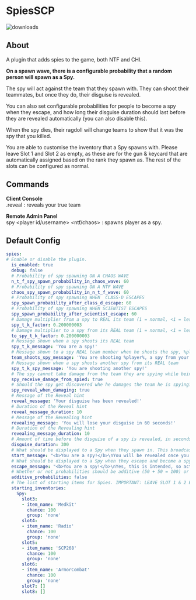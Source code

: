 # SpiesSCP

![downloads](https://img.shields.io/github/downloads/SrSisco/SpiesSCP/total?style=for-the-badge)

## About

A plugin that adds spies to the game, both NTF and CHI.

**On a spawn wave, there is a configurable probability that a random person will spawn as a Spy.** 

The spy will act against the team that they spawn with. They can shoot their teammates, but once they do, their disguise is revealed.  

You can also set configurable probabilities for people to become a spy when they escape, and how long their disguise duration should last before they are revealed automatically (you can also disable this).

When the spy dies, their ragdoll will change teams to show that it was the spy that you killed.

You are able to customise the inventory that a Spy spawns with. Please leave Slot 1 and Slot 2 as empty, as these are for the gun & keycard that are automatically assigned based on the rank they spawn as. The rest of the slots can be configured as normal.

## Commands

**Client Console**  
.reveal : reveals your true team  

**Remote Admin Panel**  
spy <player id/username> <ntf/chaos> : spawns player as a spy.

## Default Config
```yaml
spies:
# Enable or disable the plugin.
  is_enabled: true
  debug: false
  # Probability of spy spawning ON A CHAOS WAVE
  n_t_f_spy_spawn_probability_in_chaos_wave: 60
  # Probability of spy spawning ON A NTF WAVE
  chaos_spy_spawn_probability_in_n_t_f_wave: 60
  # Probability of spy spawning WHEN  CLASS-D ESCAPES
  spy_spawn_probability_after_class_d_escape: 60
  # Probability of spy spawning WHEN SCIENTIST ESCAPES
  spy_spawn_probability_after_scientist_escape: 60
  # Damage multiplier from a spy to REAL its team (1 = normal, <1 = less, >1 more)
  spy_t_k_factor: 0.200000003
  # Damage multiplier to a spy from its REAL team (1 = normal, <1 = less, >1 more)
  to_spy_t_k_factor: 0.200000003
  # Message shown when a spy shoots its REAL team
  spy_t_k_message: 'You are a spy!'
  # Message shown to a spy REAL team member when he shoots the spy, %player% is replaced with the spy name
  team_shoots_spy_message: 'You are shooting %player%, a spy from your team!'
  # Message shown when a spy shoots another spy from its REAL team
  spy_t_k_spy_message: 'You are shooting another spy!'
  # The spy cannot take damage from the team they are spying while being a spy
  spy_receive_damage_from_spied: true
  # Should the spy get discovered whe he damages the team he is spying?
  spy_reveal_when_damaging: true
  # Message of the Reveal hint
  reveal_message: 'Your disguise has been revealed!'
  # Duration of the Reveal hint
  reveal_message_duration: 10
  # Message of the Revealing hint
  revealing_message: 'You will lose your disguise in 60 seconds!'
  # Duration of the Revealing hint
  revealing_message_duration: 10
  # Amount of time before the disguise of a spy is revealed, in seconds. Set to anything below 60 to disable
  disguise_duration: 300
  # What should be displayed to a Spy when they spawn in. This broadcast will always end with the TK multiplier factor (e.g. 0.2)
  start_message: "<b>You are a spy!</b>\nYou will be revealed once you use the .reveal command\nDamage against the team you spy for is multiplied by "
  # What should be displayed to a Spy when they escape and become a spy. This broadcast will always end with the TK multiplier factor (e.g. 0.2)
  escape_message: "<b>You are a spy!</b>\nYes, this is intended, so act normal\nDamage against the team you spy for is multiplied by "
  # Whether or not probabilities should be additive (50 + 50 = 100) or not (50 + 50 = 2 seperate 50% chances)
  additive_probabilities: false
  # The list of starting items for Spies. IMPORTANT: LEAVE SLOT 1 & 2 EMPTY! The spy's gun & keycard is assigned here automatically based on their rank, as well as Ammo. ItemName is the item to give them, and Chance is the percent chance of them spawning with it. You can specify the same item multiple times.
  starting_inventories:
    Spy:
      slot3:
      - item_name: 'Medkit'
        chance: 100
        group: 'none'
      slot4:
      - item_name: 'Radio'
        chance: 100
        group: 'none'
      slot5:
      - item_name: 'SCP268'
        chance: 100
        group: 'none'
      slot6:
      - item_name: 'ArmorCombat'
        chance: 100
        group: 'none'
      slot7: []
      slot8: []
```